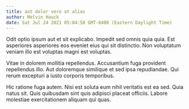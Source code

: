```yaml
---
title: aut dolor vero at alias
author: Melvin Hauck
date: Sat Jul 24 2021 05:04:58 GMT-0400 (Eastern Daylight Time)
---
```

Odit optio ipsum aut et sit explicabo. Impedit sed omnis quia quia. Est asperiores asperiores eos eveniet eius qui sit distinctio. Non voluptatum veniam illo est voluptas magni est voluptas.

 Vitae in dolorem mollitia repellendus. Accusantium fuga provident repellendus illo. Aut doloremque similique et sed ipsa repudiandae. Qui rerum excepturi a iusto corporis temporibus.

 Hic ratione fuga autem. Nisi est soluta eum nihil veritatis est ea sed. Quia natus sit. Quis quibusdam sint quis adipisci placeat officiis. Labore molestiae exercitationem aliquam qui quas.